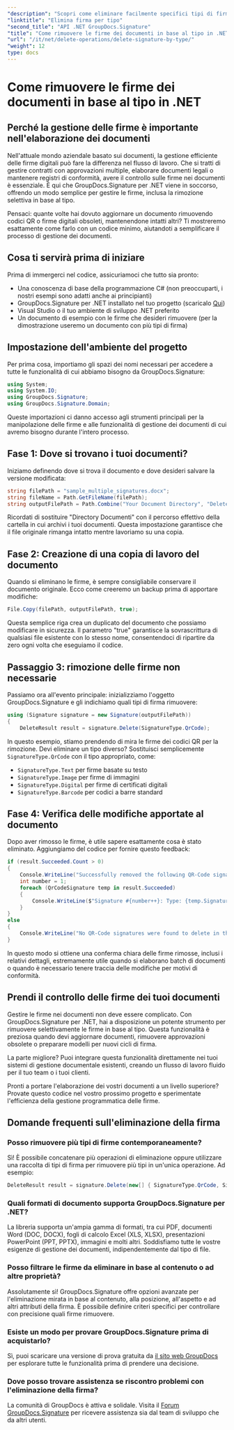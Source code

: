 ```yaml
---
"description": "Scopri come eliminare facilmente specifici tipi di firma dai documenti utilizzando GroupDocs.Signature per .NET. Padroneggia la gestione delle firme in pochi minuti!"
"linktitle": "Elimina firma per tipo"
"second_title": "API .NET GroupDocs.Signature"
"title": "Come rimuovere le firme dei documenti in base al tipo in .NET"
"url": "/it/net/delete-operations/delete-signature-by-type/"
"weight": 12
type: docs
---
```

# Come rimuovere le firme dei documenti in base al tipo in .NET

## Perché la gestione delle firme è importante nell'elaborazione dei documenti

Nell'attuale mondo aziendale basato sui documenti, la gestione efficiente delle firme digitali può fare la differenza nel flusso di lavoro. Che si tratti di gestire contratti con approvazioni multiple, elaborare documenti legali o mantenere registri di conformità, avere il controllo sulle firme nei documenti è essenziale. È qui che GroupDocs.Signature per .NET viene in soccorso, offrendo un modo semplice per gestire le firme, inclusa la rimozione selettiva in base al tipo.

Pensaci: quante volte hai dovuto aggiornare un documento rimuovendo codici QR o firme digitali obsoleti, mantenendone intatti altri? Ti mostreremo esattamente come farlo con un codice minimo, aiutandoti a semplificare il processo di gestione dei documenti.

## Cosa ti servirà prima di iniziare

Prima di immergerci nel codice, assicuriamoci che tutto sia pronto:

- Una conoscenza di base della programmazione C# (non preoccuparti, i nostri esempi sono adatti anche ai principianti)
- GroupDocs.Signature per .NET installato nel tuo progetto (scaricalo [Qui](https://releases.groupdocs.com/signature/net/))
- Visual Studio o il tuo ambiente di sviluppo .NET preferito
- Un documento di esempio con le firme che desideri rimuovere (per la dimostrazione useremo un documento con più tipi di firma)

## Impostazione dell'ambiente del progetto

Per prima cosa, importiamo gli spazi dei nomi necessari per accedere a tutte le funzionalità di cui abbiamo bisogno da GroupDocs.Signature:

```csharp
using System;
using System.IO;
using GroupDocs.Signature;
using GroupDocs.Signature.Domain;
```

Queste importazioni ci danno accesso agli strumenti principali per la manipolazione delle firme e alle funzionalità di gestione dei documenti di cui avremo bisogno durante l'intero processo.

## Fase 1: Dove si trovano i tuoi documenti?

Iniziamo definendo dove si trova il documento e dove desideri salvare la versione modificata:

```csharp
string filePath = "sample_multiple_signatures.docx";
string fileName = Path.GetFileName(filePath);
string outputFilePath = Path.Combine("Your Document Directory", "DeleteBySignatureType", fileName);
```

Ricordati di sostituire "Directory Documenti" con il percorso effettivo della cartella in cui archivi i tuoi documenti. Questa impostazione garantisce che il file originale rimanga intatto mentre lavoriamo su una copia.

## Fase 2: Creazione di una copia di lavoro del documento

Quando si eliminano le firme, è sempre consigliabile conservare il documento originale. Ecco come creeremo un backup prima di apportare modifiche:

```csharp
File.Copy(filePath, outputFilePath, true);
```

Questa semplice riga crea un duplicato del documento che possiamo modificare in sicurezza. Il parametro "true" garantisce la sovrascrittura di qualsiasi file esistente con lo stesso nome, consentendoci di ripartire da zero ogni volta che eseguiamo il codice.

## Passaggio 3: rimozione delle firme non necessarie

Passiamo ora all'evento principale: inizializziamo l'oggetto GroupDocs.Signature e gli indichiamo quali tipi di firma rimuovere:

```csharp
using (Signature signature = new Signature(outputFilePath))
{
    DeleteResult result = signature.Delete(SignatureType.QrCode);
```

In questo esempio, stiamo prendendo di mira le firme dei codici QR per la rimozione. Devi eliminare un tipo diverso? Sostituisci semplicemente `SignatureType.QrCode` con il tipo appropriato, come:
- `SignatureType.Text` per firme basate su testo
- `SignatureType.Image` per firme di immagini
- `SignatureType.Digital` per firme di certificati digitali
- `SignatureType.Barcode` per codici a barre standard

## Fase 4: Verifica delle modifiche apportate al documento

Dopo aver rimosso le firme, è utile sapere esattamente cosa è stato eliminato. Aggiungiamo del codice per fornire questo feedback:

```csharp
if (result.Succeeded.Count > 0)
{
    Console.WriteLine("Successfully removed the following QR-Code signatures:");
    int number = 1;
    foreach (QrCodeSignature temp in result.Succeeded)
    {
        Console.WriteLine($"Signature #{number++}: Type: {temp.SignatureType} Id:{temp.SignatureId}, Text: {temp.Text}");
    }
}
else
{
    Console.WriteLine("No QR-Code signatures were found to delete in this document.");
}
```

In questo modo si ottiene una conferma chiara delle firme rimosse, inclusi i relativi dettagli, estremamente utile quando si elaborano batch di documenti o quando è necessario tenere traccia delle modifiche per motivi di conformità.

## Prendi il controllo delle firme dei tuoi documenti

Gestire le firme nei documenti non deve essere complicato. Con GroupDocs.Signature per .NET, hai a disposizione un potente strumento per rimuovere selettivamente le firme in base al tipo. Questa funzionalità è preziosa quando devi aggiornare documenti, rimuovere approvazioni obsolete o preparare modelli per nuovi cicli di firma.

La parte migliore? Puoi integrare questa funzionalità direttamente nei tuoi sistemi di gestione documentale esistenti, creando un flusso di lavoro fluido per il tuo team o i tuoi clienti.

Pronti a portare l'elaborazione dei vostri documenti a un livello superiore? Provate questo codice nel vostro prossimo progetto e sperimentate l'efficienza della gestione programmatica delle firme.

## Domande frequenti sull'eliminazione della firma

### Posso rimuovere più tipi di firme contemporaneamente?
Sì! È possibile concatenare più operazioni di eliminazione oppure utilizzare una raccolta di tipi di firma per rimuovere più tipi in un'unica operazione. Ad esempio:
```csharp
DeleteResult result = signature.Delete(new[] { SignatureType.QrCode, SignatureType.Barcode });
```

### Quali formati di documento supporta GroupDocs.Signature per .NET?
La libreria supporta un'ampia gamma di formati, tra cui PDF, documenti Word (DOC, DOCX), fogli di calcolo Excel (XLS, XLSX), presentazioni PowerPoint (PPT, PPTX), immagini e molti altri. Soddisfiamo tutte le vostre esigenze di gestione dei documenti, indipendentemente dal tipo di file.

### Posso filtrare le firme da eliminare in base al contenuto o ad altre proprietà?
Assolutamente sì! GroupDocs.Signature offre opzioni avanzate per l'eliminazione mirata in base al contenuto, alla posizione, all'aspetto e ad altri attributi della firma. È possibile definire criteri specifici per controllare con precisione quali firme rimuovere.

### Esiste un modo per provare GroupDocs.Signature prima di acquistarlo?
Sì, puoi scaricare una versione di prova gratuita da [il sito web GroupDocs](https://releases.groupdocs.com/) per esplorare tutte le funzionalità prima di prendere una decisione.

### Dove posso trovare assistenza se riscontro problemi con l'eliminazione della firma?
La comunità di GroupDocs è attiva e solidale. Visita il [Forum GroupDocs.Signature](https://forum.groupdocs.com/c/signature/13) per ricevere assistenza sia dal team di sviluppo che da altri utenti.